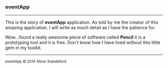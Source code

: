 ### eventApp

* * * *

This is the story of **eventApp** application. As told by me the creator of this amazing application. I will write as much detail as I have the patience for.

Wow...found a really awesome piece of software called **Pencil** it is a prototyping tool and it is free. Don't know how I have lived without this little gem in my toolkit.

* * * *

<sub>eventApp &copy; 2014 Steve Standeford</sub>